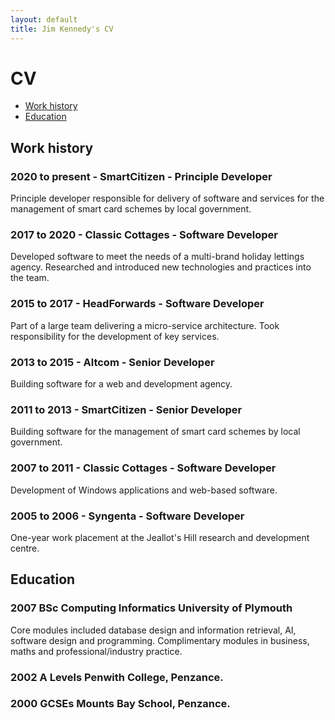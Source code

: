 ```yaml
---
layout: default
title: Jim Kennedy's CV
---
```


# CV

- [Work history](#work-history)
- [Education](#education)

## Work history

### 2020 to present - SmartCitizen - Principle Developer

Principle developer responsible for delivery of software and services
for the management of smart card schemes by local government.

### 2017 to 2020 - Classic Cottages - Software Developer

Developed software to meet the needs of a multi-brand holiday lettings
agency. Researched and introduced new technologies and practices into
the team.

### 2015 to 2017 - HeadForwards - Software Developer

Part of a large team delivering a micro-service architecture. Took
responsibility for the development of key services.

### 2013 to 2015 - Altcom - Senior Developer

Building software for a web and development agency.

### 2011 to 2013 - SmartCitizen - Senior Developer

Building software for the management of smart card schemes by local
government.

### 2007 to 2011 - Classic Cottages - Software Developer

Development of Windows applications and web-based software.

### 2005 to 2006 - Syngenta - Software Developer

One-year work placement at the Jeallot's Hill research and development
centre.

## Education

### 2007 BSc Computing Informatics University of Plymouth

Core modules included database design and information retrieval, AI,
software design and programming. Complimentary modules in business,
maths and professional/industry practice.

### 2002 A Levels Penwith College, Penzance.

### 2000 GCSEs Mounts Bay School, Penzance.
